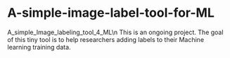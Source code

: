# A-simple-image-label-tool-for-ML
A_simple_Image_labeling_tool_4_ML\n
This is an ongoing project. The goal of this tiny tool is to help researchers adding labels to their Machine learning training data.
